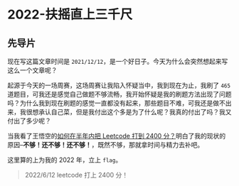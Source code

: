 # 2022-扶摇直上三千尺

## 先导片

现在写这篇文章时间是 `2021/12/12`，是一个好日子。今天为什么会突然想起来写这么一个文章呢？

起源于今天的一场周赛，这场周赛让我陷入怀疑当中，我到现在为止，我刷了 `465` 道题目，可我还是感觉自己做题不够流畅，我开始怀疑是我的刷题方法出现了问题吗？为什么我到现在刷题的感觉一直都没有起来，那些题目不难，可我还是做不出来，我很想承认自己菜，但是我付出这个多是为了什么呢？我真的付出了吗？我又付出了多少呢？

当我看了王悟空的[如何在半年内把 Leetcode 打到 2400 分？](https://mp.weixin.qq.com/s/9Sm73IEVei4y49LOv8R8TQ)明白了我的现状的原因–**不够！还不够！还不够！**，既然不够，那就拿时间与精力去补吧。

这里算的上为我的 2022 年，立上 `flag`。

> 2022/6/12 leetcode 打上 2400 分！



